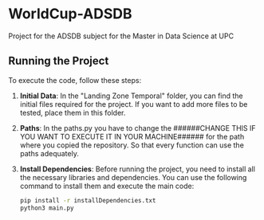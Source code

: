 # WorldCup-ADSDB
Project for the ADSDB subject for the Master in Data Science at UPC

## Running the Project

To execute the code, follow these steps:

1. **Initial Data**: In the "Landing Zone Temporal" folder, you can find the initial files required for the project. If you want to add more files to be tested, place them in this folder.

2. **Paths**: In the paths.py you have to change the ######CHANGE THIS IF YOU WANT TO EXECUTE IT IN YOUR MACHINE###### for the path where you copied the repository. So that every function can use the paths adequately.

3. **Install Dependencies**: Before running the project, you need to install all the necessary libraries and dependencies. You can use the following command to install them and execute the main code:

   ```bash
   pip install -r installDependencies.txt
   python3 main.py
